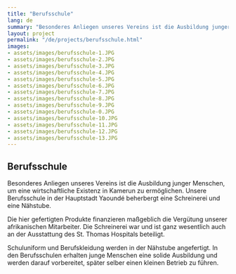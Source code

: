 ```yaml
---
title: "Berufsschule"
lang: de
summary: "Besonderes Anliegen unseres Vereins ist die Ausbildung junger Menschen, um eine wirtschaftliche Existenz in Kamerun zu ermöglichen. Unsere Berufsschule in der Hauptstadt Yaoundé beherbergt eine Schreinerei und eine Nähstube."
layout: project
permalink: "/de/projects/berufsschule.html"
images: 
- assets/images/berufsschule-1.JPG
- assets/images/berufsschule-2.JPG
- assets/images/berufsschule-3.JPG
- assets/images/berufsschule-4.JPG
- assets/images/berufsschule-5.JPG
- assets/images/berufsschule-6.JPG
- assets/images/berufsschule-7.JPG
- assets/images/berufsschule-8.JPG
- assets/images/berufsschule-9.JPG
- assets/images/berufsschule-0.JPG
- assets/images/berufsschule-10.JPG
- assets/images/berufsschule-11.JPG
- assets/images/berufsschule-12.JPG
- assets/images/berufsschule-13.JPG
---
```


## Berufsschule

Besonderes Anliegen unseres Vereins ist die Ausbildung junger Menschen, um eine wirtschaftliche Existenz in Kamerun zu ermöglichen. Unsere Berufsschule in der Hauptstadt Yaoundé beherbergt eine Schreinerei und eine Nähstube.

Die hier gefertigten Produkte finanzieren maßgeblich die Vergütung unserer afrikanischen Mitarbeiter. Die Schreinerei war und ist ganz wesentlich auch an der Ausstattung des St. Thomas Hospitals beteiligt.

Schuluniform und Berufskleidung werden in der Nähstube angefertigt. In den Berufsschulen erhalten junge Menschen eine solide Ausbildung und werden darauf vorbereitet, später selber einen kleinen Betrieb zu führen.
